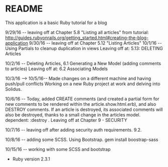# README
This application is a basic Ruby tutorial for a blog

9/29/16 -- leaving off at Chapter 5.8 "Listing all articles"
from tutorial:
http://guides.rubyonrails.org/getting_started.html#creating-the-blog-application
9/30/16 -- leaving off at Chapter 5.12 "Listing Articles"
10/1/16 -- Using Partials to cleanup duplication in views
          Leaving off at:  5.13:  DELETING Articles

10/2/16 -- Deleting Articles, 6.1 Generating a New Model (adding comments to articles)
        Leaving off at:  6.2 Associating Models

10/3/16 --> 10/5/16-- Made changes on a different machine and having push/pull conflicts
  Working on a new Ruby project at work and delving into Solidus.

  10/6/16 -- Today, added CREATE comments (and created a partial form for new comments to be rendered within the article.show.html.erb), and also DESTROY comments.  If an article is destroyed, its associated comments will also be destroyed, thanks to a small change in the articles model.  dependent: :destroy   .   Leaving off at Chapter 9 - SECURITY

  10/7/16 -- leaving off after adding security auth requirements.  9.2.  

  10/8/16 -- adding some SCSS.  Using Bootstrap.
  gem install boostrap-sass

10/15/16 -- working with some SCSS and bootstrap


* Ruby version 2.3.1
